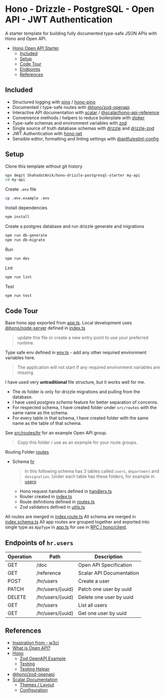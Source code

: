 # Hono - Drizzle - PostgreSQL - Open API - JWT Authentication

A starter template for building fully documented type-safe JSON APIs with Hono and Open API.

- [Hono Open API Starter](#hono-open-api-starter)
  - [Included](#included)
  - [Setup](#setup)
  - [Code Tour](#code-tour)
  - [Endpoints](#endpoints)
  - [References](#references)

## Included

- Structured logging with [pino](https://getpino.io/) / [hono-pino](https://www.npmjs.com/package/hono-pino)
- Documented / type-safe routes with [@hono/zod-openapi](https://github.com/honojs/middleware/tree/main/packages/zod-openapi)
- Interactive API documentation with [scalar](https://scalar.com/#api-docs) / [@scalar/hono-api-reference](https://github.com/scalar/scalar/tree/main/packages/hono-api-reference)
- Convenience methods / helpers to reduce boilerplate with [stoker](https://www.npmjs.com/package/stoker)
- Type-safe schemas and environment variables with [zod](https://zod.dev/)
- Single source of truth database schemas with [drizzle](https://orm.drizzle.team/docs/overview) and [drizzle-zod](https://orm.drizzle.team/docs/zod)
- JWT Authentication with [hono-jwt](https://hono.dev/docs/helpers/jwt)
- Sensible editor, formatting and linting settings with [@antfu/eslint-config](https://github.com/antfu/eslint-config)

## Setup

Clone this template without git history

```sh
npx degit ShahadatAnik/hono-drizzle-postgresql-starter my-api
cd my-api
```

Create `.env` file

```sh
cp .env.example .env
```

Install dependencies

```sh
npm install
```

Create a postgres database and run drizzle generate and migrations

```sh
npm run db-generate
npm run db-migrate
```

Run

```sh
npm run dev
```

Lint

```sh
npm run lint
```

Test

```sh
npm run test
```

## Code Tour

Base hono app exported from [app.ts](./src/app.ts).
Local development uses [@hono/node-server](https://hono.dev/docs/getting-started/nodejs) defined in [index.ts](./src/index.ts)

> update this file or create a new entry point to use your preferred runtime.

Type safe env defined in [env.ts](./src/env.ts) - add any other required environment variables here.

> The application will not start if any required environment variables are missing

I have used very **untraditional** file structure, but it works well for me.

- The `db` folder is only for drizzle migrations and pulling from the database.
- I have used _postgres schema_ feature for better separation of concerns.
- For respected schema, I have created folder under `src/routes` with the same name as the schema.
- For every table in that schema, I have created folder with the same name as the table of that schema.

See [src/routes/hr](./src/routes/hr/) for an example Open API group.

> Copy this folder / use as an example for your route groups.

Routing Folder [routes](./src/routes)

- Schema [hr](./src/routes/hr)
  > In this following schema has 3 tables called `users`, `department` and `designation`.
  > Under each table has these folders, for example in [users](./src/routes/hr/users):
  - Hono request handlers defined in [handlers.ts](./src/routes/hr/users/handlers.ts)
  - Router created in [index.ts](./src/routes/hr/users/index.ts)
  - Route definitions defined in [routes.ts](./src/routes/hr/users/routes.ts)
  - Zod validators defined in [utils.ts](./src/routes/hr/users/utils.ts)

All routes are merged in [index.route.ts](./src/routes/index.route.ts)
All schema are merged in [index.schema.ts](./src/routes/index.schema.ts)
All app routes are grouped together and exported into single type as `AppType` in [app.ts](./src/app.ts) for use in [RPC / hono/client](https://hono.dev/docs/guides/rpc).

## Endpoints of `hr.users`

| Operation | Path             | Description              |
| --------- | ---------------- | ------------------------ |
| GET       | /doc             | Open API Specification   |
| GET       | /reference       | Scalar API Documentation |
| POST      | /hr/users        | Create a user            |
| PATCH     | /hr/users/{uuid} | Patch one user by uuid   |
| DELETE    | /hr/users/{uuid} | Delete one user by uuid  |
| GET       | /hr/users        | List all users           |
| GET       | /hr/users/{uuid} | Get one user by uuid     |

## References

- [Inspiration from - w3cj](https://github.com/w3cj/hono-open-api-starter/)
- [What is Open API?](https://swagger.io/docs/specification/v3_0/about/)
- [Hono](https://hono.dev/)
  - [Zod OpenAPI Example](https://hono.dev/examples/zod-openapi)
  - [Testing](https://hono.dev/docs/guides/testing)
  - [Testing Helper](https://hono.dev/docs/helpers/testing)
- [@hono/zod-openapi](https://github.com/honojs/middleware/tree/main/packages/zod-openapi)
- [Scalar Documentation](https://github.com/scalar/scalar/tree/main/?tab=readme-ov-file#documentation)
  - [Themes / Layout](https://github.com/scalar/scalar/blob/main/documentation/themes.md)
  - [Configuration](https://github.com/scalar/scalar/blob/main/documentation/configuration.md)
